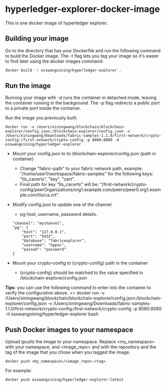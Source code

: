 # hyperledger-explorer-docker-image
This is one docker image of hyperledger explorer.

## Building your image
Go to the directory that has your Dockerfile and run the following command to build the Docker image. The -t flag lets you tag your image so it's easier to find later using the docker images command:
```sh
docker build -t osswangxining/hyperledger-explorer .
```

## Run the image
Running your image with -d runs the container in detached mode, leaving the container running in the background. The -p flag redirects a public port to a private port inside the container. 

Run the image you previously built:
```
docker run -v /Users/xiningwang/blockchain/blockchain-explorer/config.json:/blockchain-explorer/config.json -v /Users/xiningwang/Downloads/fabric-samples-1.1.0/first-network/crypto-config:/first-network/crypto-config -p 8080:8080 -d osswangxining/hyperledger-explorer
```

- Mount your config.json to to /blockchain-explorer/config.json (path in container) 
    - Change "fabric-path" to your fabric network path, example: "/home/user1/workspace/fabric-samples" for the following keys: "tls_cacerts", "key", "cert".
    - Final path for key "tls_cacerts" will be: "/first-network/crypto-config/peerOrganizations/org1.example.com/peers/peer0.org1.example.com/tls/ca.crt".
- Modify config.json to update one of the channel
    - pg host, username, password details.
    
    ```
    "channel": "mychannel",
    "pg": {
		"host": "127.0.0.1",
		"port": "5432",
		"database": "fabricexplorer",
		"username": "hppoc",
		"passwd": "password"
	}
    ```
- Mount your crypto-config to {crypto-config} path in the container
    -  {crypto-config} should be matched to the value specified in /blockchain-explorer/config.json

**Tips**: you can use the following command to enter into the container to verify the configuration above.
    >> docker run -v /Users/xiningwang/blockchain/blockchain-explorer/config.json:/blockchain-explorer/config.json -v /Users/xiningwang/Downloads/fabric-samples-1.1.0/first-network/crypto-config:/first-network/crypto-config  -p 8080:8080   -it osswangxining/hyperledger-explorer bash

## Push Docker images to your namespace
Upload (push) the image to your namespace. Replace <my_namespace> with your namespace, and <image_repo> and <tag> with the repository and the tag of the image that you chose when you tagged the image.

```docker
docker push <my_namespace>/<image_repo>:<tag>
```

For example:
```sh
docker push osswangxining/hyperledger-explorer:latest
```